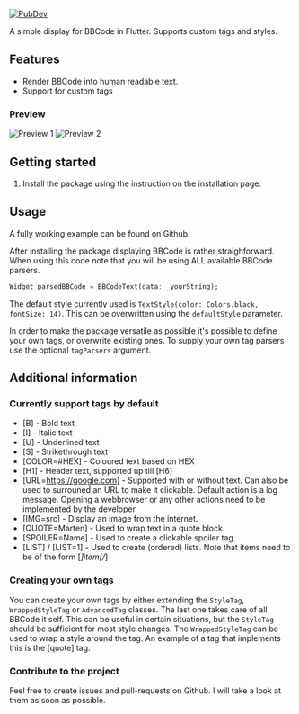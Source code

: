 [![PubDev](https://img.shields.io/pub/v/flutter_bbcode?logo=flutter&logoColor=%235dc8f8&style=flat-square)](https://pub.dev/packages/flutter_bbcode)

A simple display for BBCode in Flutter. Supports custom tags and styles.

## Features

- Render BBCode into human readable text.
- Support for custom tags

### Preview
![Preview 1](https://i.imgur.com/HfDDR1b.png)
![Preview 2](https://i.imgur.com/BHq9BQX.png)

## Getting started

1. Install the package using the instruction on the installation page.

## Usage

A fully working example can be found on Github.

After installing the package displaying BBCode is rather straighforward. When using this code note that you will be using ALL available BBCode parsers.
```dart
Widget parsedBBCode = BBCodeText(data: _yourString);
```

The default style currently used is `TextStyle(color: Colors.black, fontSize: 14)`. This can be overwritten using the `defaultStyle` parameter.

In order to make the package versatile as possible it's possible to define your own tags, or overwrite existing ones. To supply your own tag parsers use the optional `tagParsers` argument.

## Additional information

### Currently support tags by default
* [B] - Bold text
* [I] - Italic text
* [U] - Underlined text
* [S] - Strikethrough text
* [COLOR=#HEX] - Coloured text based on HEX
* [H1] - Header text, supported up till [H6]
* [URL=https://google.com] - Supported with or without text. Can also be used to surrouned an URL to make it clickable. Default action is a log message. Opening a webbrowser or any other actions need to be implemented by the developer.
* [IMG=src] - Display an image from the internet.
* [QUOTE=Marten] - Used to wrap text in a quote block.
* [SPOILER=Name] - Used to create a clickable spoiler tag.
* [LIST] / [LIST=1] - Used to create (ordered) lists. Note that items need to be of the form [*]item[/*]

### Creating your own tags
You can create your own tags by either extending the `StyleTag`, `WrappedStyleTag` or `AdvancedTag` classes. The last one takes care of all BBCode it self. This can be useful in certain situations, but the `StyleTag` should be sufficient for most style changes.
The `WrappedStyleTag` can be used to wrap a style around the tag. An example of a tag that implements this is the \[quote] tag.

### Contribute to the project
Feel free to create issues and pull-requests on Github. I will take a look at them as soon as possible.
